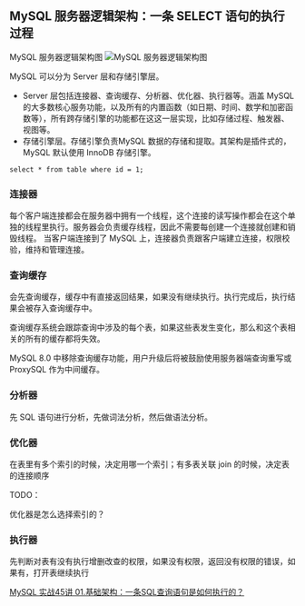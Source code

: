 ## MySQL 服务器逻辑架构：一条 SELECT  语句的执行过程

MySQL 服务器逻辑架构图
![MySQL 服务器逻辑架构图](https://user-images.githubusercontent.com/19634532/58867220-a29b4780-86ec-11e9-9c33-945354b56f3b.png)

MySQL 可以分为 Server 层和存储引擎层。
- Server 层包括连接器、查询缓存、分析器、优化器、执行器等。涵盖 MySQL 的大多数核心服务功能，以及所有的内置函数（如日期、时间、数学和加密函数等），所有跨存储引擎的功能都在这这一层实现，比如存储过程、触发器、视图等。
- 存储引擎层。存储引擎负责MySQL 数据的存储和提取。其架构是插件式的，MySQL 默认使用 InnoDB 存储引擎。

```
select * from table where id = 1;
```

### 连接器
每个客户端连接都会在服务器中拥有一个线程，这个连接的读写操作都会在这个单独的线程里执行。服务器会负责缓存线程，因此不需要每创建一个连接就创建和销毁线程。
当客户端连接到了 MySQL 上，连接器负责跟客户端建立连接，权限校验，维持和管理连接。


### 查询缓存
会先查询缓存，缓存中有直接返回结果，如果没有继续执行。执行完成后，执行结果会被存入查询缓存中。

查询缓存系统会跟踪查询中涉及的每个表，如果这些表发生变化，那么和这个表相关的所有的缓存都将失效。

MySQL 8.0 中移除查询缓存功能，用户升级后将被鼓励使用服务器端查询重写或 ProxySQL 作为中间缓存。



### 分析器

先 SQL 语句进行分析，先做词法分析，然后做语法分析。



### 优化器

在表里有多个索引的时候，决定用哪一个索引；有多表关联 join 的时候，决定表的连接顺序

TODO：

优化器是怎么选择索引的？



### 执行器

先判断对表有没有执行增删改查的权限，如果没有权限，返回没有权限的错误，如果有，打开表继续执行



[MySQL 实战45讲 01.基础架构：一条SQL查询语句是如何执行的？](https://time.geekbang.org/column/article/68319)
